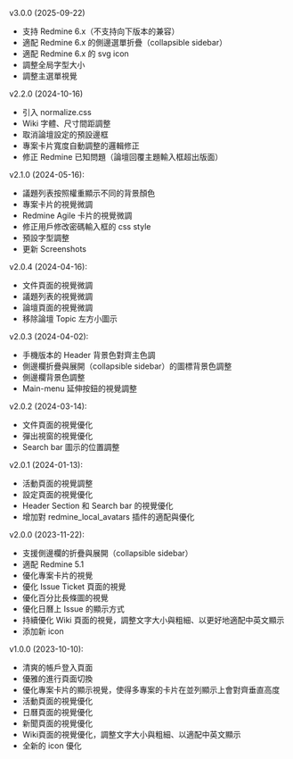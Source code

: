 v3.0.0 (2025-09-22)
* 支持 Redmine 6.x（不支持向下版本的兼容）
* 適配 Redmine 6.x 的側邊選單折疊（collapsible sidebar）
* 適配 Redmine 6.x 的 svg icon
* 調整全局字型大小
* 調整主選單視覺

v2.2.0 (2024-10-16)
* 引入 normalize.css
* Wiki 字體、尺寸間距調整
* 取消論壇設定的預設邊框
* 專案卡片寬度自動調整的邏輯修正
* 修正 Redmine 已知問題（論壇回覆主題輸入框超出版面）

v2.1.0 (2024-05-16):
* 議題列表按照權重顯示不同的背景顏色
* 專案卡片的視覺微調
* Redmine Agile 卡片的視覺微調
* 修正用戶修改密碼輸入框的 css style
* 預設字型調整
* 更新 Screenshots

v2.0.4 (2024-04-16):
* 文件頁面的視覺微調
* 議題列表的視覺微調
* 論壇頁面的視覺微調
* 移除論壇 Topic 左方小圖示

v2.0.3 (2024-04-02):

* 手機版本的 Header 背景色對齊主色調
* 側邊欄折疊與展開（collapsible sidebar）的圖標背景色調整
* 側邊欄背景色調整
* Main-menu 延伸按鈕的視覺調整

v2.0.2 (2024-03-14):

* 文件頁面的視覺優化
* 彈出視窗的視覺優化
* Search bar 圖示的位置調整

v2.0.1 (2024-01-13):

* 活動頁面的視覺調整
* 設定頁面的視覺優化
* Header Section 和 Search bar 的視覺優化
* 增加對 redmine_local_avatars 插件的適配與優化

v2.0.0 (2023-11-22):

* 支援側邊欄的折疊與展開（collapsible sidebar）
* 適配 Redmine 5.1
* 優化專案卡片的視覺
* 優化 Issue Ticket 頁面的視覺
* 優化百分比長條圖的視覺
* 優化日曆上 Issue 的顯示方式
* 持續優化 Wiki 頁面的視覺，調整文字大小與粗細、以更好地適配中英文顯示
* 添加新 icon

v1.0.0 (2023-10-10):

* 清爽的帳戶登入頁面
* 優雅的進行頁面切換
* 優化專案卡片的顯示視覺，使得多專案的卡片在並列顯示上會對齊垂直高度
* 活動頁面的視覺優化
* 日曆頁面的視覺優化
* 新聞頁面的視覺優化
* Wiki頁面的視覺優化，調整文字大小與粗細、以適配中英文顯示
* 全新的 icon 優化
